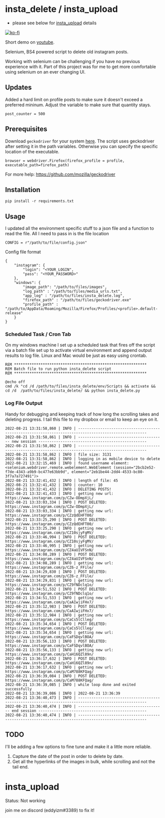 # insta_delete / insta_upload

* please see below for [insta_upload](#upload) details
  
[![ko-fi](https://www.ko-fi.com/img/githubbutton_sm.svg)](https://ko-fi.com/L3L01HI5A)

 Short demo on [youtube](https://youtu.be/3YaTVtTsMgY).

Selenium, BS4 powered script to delete old instagram posts.

Working with selenium can be challenging if you have no previous experience with it. Part of this project was for me to get more comfortable using selenium on an ever changing UI. 

## Updates  
Added a hard limit on profile posts to make sure it doesn't exceed a preferred mininum. Adjust the variable to make sure that quantity stays.   
```
post_counter = 500
```


## Prerequisites

Download `geckodriver` for your system [here](https://github.com/mozilla/geckodriver/releases). The script uses geckodriver after setting it in the path variables. Otherwise you can specify the specific location of the executable. 


```
browser = webdriver.Firefox(firefox_profile = profile, executable_path=firefox_path)
```

For more help: https://github.com/mozilla/geckodriver


## Installation

    pip install -r requirements.txt

## Usage

I updated all the environment specific stuff to a json file and a function to read the file. All I need to pass in is the file location

    CONFIG = r"/path/to/file/config.json"


Config file format

    {
        "instagram": {
            "login": "<YOUR_LOGIN",
            "pass": "<YOUR_PASSWORD>"
        },
        "windows": {
            "image_path": "/path/to/files/images",
            "log_path" : "/path/to/files/media_urls.txt",
            "app_log" : "/path/to/files/insta_delete.log",
            "firefox_path" : "/path/to/files/geckodriver.exe"
            "profile_path" : "/path/to/AppData/Roaming/Mozilla/Firefox/Profiles/<profile>.default-release"
        }
    }

### Scheduled Task / Cron Tab
On my windows machine I set up a scheduled task that fires off the script via a batch file set up to activate virtual environment and append output results to log file. Linux and Mac would be just as easy using crontab.

    REM ************************************************************
    REM Batch file to run python insta_delete script
    REM ************************************************************

    @echo off
    cmd /k "cd /d /path/to/files/insta_delete/env/Scripts && activate && cd /d  /path/to/files/insta_delete/ && python insta_delete.py     

### Log File Output
Handy for debugging and keeping track of how long the scrolling takes and deleting progress. I tail this file to my dropbox or email to keep an eye on it.

    2022-08-21 13:31:58,860 | INFO | ----------------------------------------------------------------------------------------------------- 
    2022-08-21 13:31:58,861 | INFO | --------------------------------------- new session ------------------------------------------------- 
    2022-08-21 13:31:58,862 | INFO | ----------------------------------------------------------------------------------------------------- 
    2022-08-21 13:31:58,862 | INFO | file size: 3131
    2022-08-21 13:31:58,862 | INFO | logging in as mobile device to delete
    2022-08-21 13:32:15,469 | INFO | found username element: <selenium.webdriver.remote.webelement.WebElement (session="2bcb2e52-f7de-4343-a9b9-bc477e63bb9d", element="2eb1be44-2dd4-4533-bc80-3f7a7a727491")>
    2022-08-21 13:32:41,432 | INFO | length of file: 45
    2022-08-21 13:32:41,432 | INFO | counter: 10
    2022-08-21 13:32:41,432 | INFO | DELETING POSTS!
    2022-08-21 13:32:41,433 | INFO | getting new url: https://www.instagram.com/p/CZw-ODmpXjL/
    2022-08-21 13:33:03,334 | INFO | POST DELETED: https://www.instagram.com/p/CZw-ODmpXjL/
    2022-08-21 13:33:03,334 | INFO | getting new url: https://www.instagram.com/p/CZzQdEHFT00/
    2022-08-21 13:33:25,290 | INFO | POST DELETED: https://www.instagram.com/p/CZzQdEHFT00/
    2022-08-21 13:33:25,290 | INFO | getting new url: https://www.instagram.com/p/CZ10sjyFgMV/
    2022-08-21 13:33:46,994 | INFO | POST DELETED: https://www.instagram.com/p/CZ10sjyFgMV/
    2022-08-21 13:33:46,995 | INFO | getting new url: https://www.instagram.com/p/CZ4aUIVFSnN/
    2022-08-21 13:34:08,289 | INFO | POST DELETED: https://www.instagram.com/p/CZ4aUIVFSnN/
    2022-08-21 13:34:08,289 | INFO | getting new url: https://www.instagram.com/p/CZ6-z_FFile/
    2022-08-21 13:34:29,830 | INFO | POST DELETED: https://www.instagram.com/p/CZ6-z_FFile/
    2022-08-21 13:34:29,831 | INFO | getting new url: https://www.instagram.com/p/CZ9fNDclq1o/
    2022-08-21 13:34:51,532 | INFO | POST DELETED: https://www.instagram.com/p/CZ9fNDclq1o/
    2022-08-21 13:34:51,533 | INFO | getting new url: https://www.instagram.com/p/CaAIwjiFHx7/
    2022-08-21 13:35:12,983 | INFO | POST DELETED: https://www.instagram.com/p/CaAIwjiFHx7/
    2022-08-21 13:35:12,984 | INFO | getting new url: https://www.instagram.com/p/CaCs5lClleg/
    2022-08-21 13:35:34,654 | INFO | POST DELETED: https://www.instagram.com/p/CaCs5lClleg/
    2022-08-21 13:35:34,654 | INFO | getting new url: https://www.instagram.com/p/CaFSDqvlBOA/
    2022-08-21 13:35:56,133 | INFO | POST DELETED: https://www.instagram.com/p/CaFSDqvlBOA/
    2022-08-21 13:35:56,133 | INFO | getting new url: https://www.instagram.com/p/CaH16QZl89n/
    2022-08-21 13:36:17,632 | INFO | POST DELETED: https://www.instagram.com/p/CaH16QZl89n/
    2022-08-21 13:36:17,632 | INFO | getting new url: https://www.instagram.com/p/CaM788KFQag/
    2022-08-21 13:36:39,084 | INFO | POST DELETED: https://www.instagram.com/p/CaM788KFQag/
    2022-08-21 13:36:39,085 | INFO | while loop done and exited successfully
    2022-08-21 13:36:39,086 | INFO | 2022-08-21 13:36:39
    2022-08-21 13:36:40,473 | INFO | ----------------------------------------------------------------------------------------------------- 
    2022-08-21 13:36:40,474 | INFO | --------------------------------------- end session ------------------------------------------------- 
    2022-08-21 13:36:40,474 | INFO | ----------------------------------------------------------------------------------------------------- 


## TODO
I'll be adding a few options to fine tune and make it a little more reliable.
1. Capture the date of the post in order to delete by date.
2. Get all the hyperlinks of the images in bulk, while scrolling and not the tail end.

<a name="upload"></a>
# insta_upload

Status: Not working

join me on discord (eddyizm#3389) to fix it!